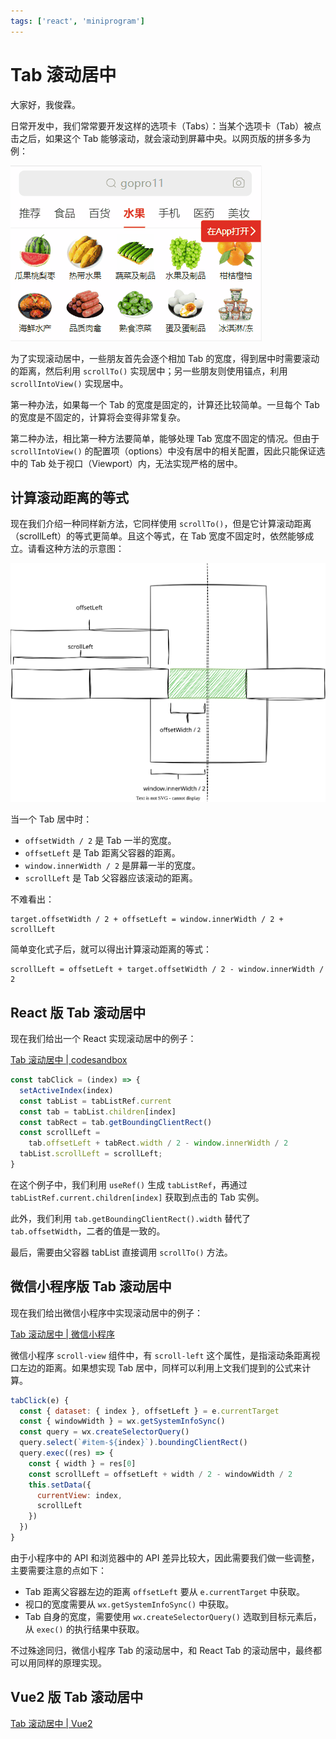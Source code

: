 ```yaml
---
tags: ['react', 'miniprogram']
---
```


# Tab 滚动居中

大家好，我俊霖。

日常开发中，我们常常要开发这样的选项卡（Tabs）：当某个选项卡（Tab）被点击之后，如果这个 Tab 能够滚动，就会滚动到屏幕中央。以网页版的拼多多为例：

![](./img/01-tab-scroll-to-center.gif)

为了实现滚动居中，一些朋友首先会逐个相加 Tab 的宽度，得到居中时需要滚动的距离，然后利用 `scrollTo()` 实现居中；另一些朋友则使用锚点，利用 `scrollIntoView()` 实现居中。

第一种办法，如果每一个 Tab 的宽度是固定的，计算还比较简单。一旦每个 Tab 的宽度是不固定的，计算将会变得非常复杂。

第二种办法，相比第一种方法要简单，能够处理 Tab 宽度不固定的情况。但由于 `scrollIntoView()` 的配置项（options）中没有居中的相关配置，因此只能保证选中的 Tab 处于视口（Viewport）内，无法实现严格的居中。

## 计算滚动距离的等式

现在我们介绍一种同样新方法，它同样使用 `scrollTo()`，但是它计算滚动距离（scrollLeft）的等式更简单。且这个等式，在 Tab 宽度不固定时，依然能够成立。请看这种方法的示意图：

![](https://raw.githubusercontent.com/lijunlin2022/draw.io/main/2023-08-04-scroll-to-center.drawio.svg)

当一个 Tab 居中时：

- `offsetWidth / 2` 是 Tab 一半的宽度。
- `offsetLeft` 是 Tab 距离父容器的距离。
- `window.innerWidth / 2` 是屏幕一半的宽度。
- `scrollLeft` 是 Tab 父容器应该滚动的距离。

不难看出：

```
target.offsetWidth / 2 + offsetLeft = window.innerWidth / 2 + scrollLeft
```

简单变化式子后，就可以得出计算滚动距离的等式：

```
scrollLeft = offsetLeft + target.offsetWidth / 2 - window.innerWidth / 2
```

## React 版 Tab 滚动居中

现在我们给出一个 React 实现滚动居中的例子：

[Tab 滚动居中 | codesandbox](https://codesandbox.io/s/center-the-scrollable-tab-using-scrollto-22939z)

```jsx
const tabClick = (index) => {
  setActiveIndex(index)
  const tabList = tabListRef.current
  const tab = tabList.children[index]
  const tabRect = tab.getBoundingClientRect()
  const scrollLeft =
    tab.offsetLeft + tabRect.width / 2 - window.innerWidth / 2
  tabList.scrollLeft = scrollLeft;
}
```

在这个例子中，我们利用 `useRef()` 生成 `tabListRef`，再通过 `tabListRef.current.children[index]` 获取到点击的 Tab 实例。

此外，我们利用 `tab.getBoundingClientRect().width` 替代了 `tab.offsetWidth`，二者的值是一致的。

最后，需要由父容器 tabList 直接调用 `scrollTo()` 方法。

## 微信小程序版 Tab 滚动居中

现在我们给出微信小程序中实现滚动居中的例子：

[Tab 滚动居中 | 微信小程序](https://developers.weixin.qq.com/s/npBjVpmj7XKc)

微信小程序 `scroll-view` 组件中，有 `scroll-left` 这个属性，是指滚动条距离视口左边的距离。如果想实现 Tab 居中，同样可以利用上文我们提到的公式来计算。

```js
tabClick(e) {
  const { dataset: { index }, offsetLeft } = e.currentTarget
  const { windowWidth } = wx.getSystemInfoSync()
  const query = wx.createSelectorQuery()
  query.select(`#item-${index}`).boundingClientRect()
  query.exec((res) => {
    const { width } = res[0]
    const scrollLeft = offsetLeft + width / 2 - windowWidth / 2
    this.setData({
      currentView: index,
      scrollLeft
    })
  })
}
```

由于小程序中的 API 和浏览器中的 API 差异比较大，因此需要我们做一些调整，主要需要注意的点如下：

- Tab 距离父容器左边的距离 `offsetLeft` 要从 `e.currentTarget` 中获取。
- 视口的宽度需要从 `wx.getSystemInfoSync()` 中获取。
- Tab 自身的宽度，需要使用 `wx.createSelectorQuery()` 选取到目标元素后，从 `exec()` 的执行结果中获取。

不过殊途同归，微信小程序 Tab 的滚动居中，和 React Tab 的滚动居中，最终都可以用同样的原理实现。

## Vue2 版 Tab 滚动居中

[Tab 滚动居中 | Vue2](https://codesandbox.io/s/vue-tab-scroll-to-center-qxw4vc)

